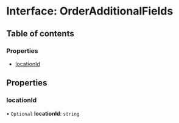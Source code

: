 # Interface: OrderAdditionalFields

## Table of contents

### Properties

- [locationId](OrderAdditionalFields.md#locationid)

## Properties

### locationId

• `Optional` **locationId**: `string`
